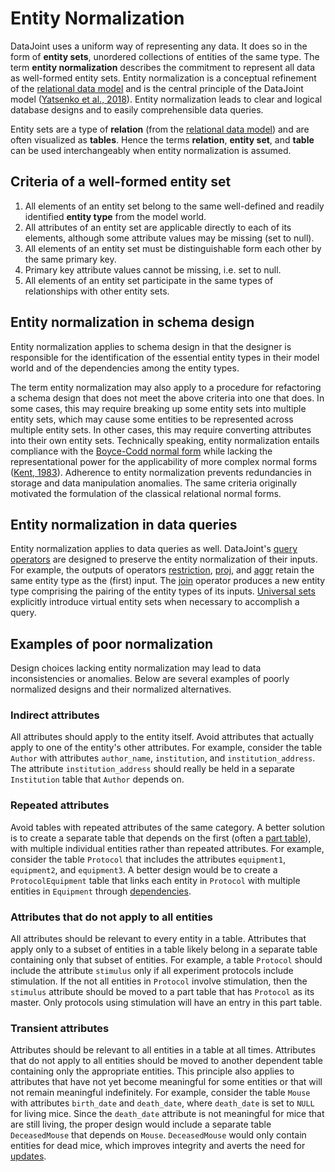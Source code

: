 # Entity Normalization

DataJoint uses a uniform way of representing any data.
It does so in the form of **entity sets**, unordered collections of entities of the 
same type.
The term **entity normalization** describes the commitment to represent all data as 
well-formed entity sets.
Entity normalization is a conceptual refinement of the 
[relational data model](../concepts/data-model.md) and is the central principle of the 
DataJoint model ([Yatsenko et al., 2018](https://arxiv.org/abs/1807.11104)).
Entity normalization leads to clear and logical database designs and to easily 
comprehensible data queries.

Entity sets are a type of **relation** 
(from the [relational data model](../concepts/data-model.md)) and are often visualized 
as **tables**.
Hence the terms **relation**, **entity set**, and **table** can be used interchangeably 
when entity normalization is assumed.

## Criteria of a well-formed entity set

1. All elements of an entity set belong to the same well-defined and readily identified 
**entity type** from the model world.
2. All attributes of an entity set are applicable directly to each of its elements, 
although some attribute values may be missing (set to null).
3. All elements of an entity set must be distinguishable form each other by the same 
primary key.
4. Primary key attribute values cannot be missing, i.e. set to null.
5. All elements of an entity set participate in the same types of relationships with 
other entity sets.

## Entity normalization in schema design

Entity normalization applies to schema design in that the designer is responsible for 
the identification of the essential entity types in their model world and of the 
dependencies among the entity types.

The term entity normalization may also apply to a procedure for refactoring a schema 
design that does not meet the above criteria into one that does.
In some cases, this may require breaking up some entity sets into multiple entity sets, 
which may cause some entities to be represented across multiple entity sets.
In other cases, this may require converting attributes into their own entity sets.
Technically speaking, entity normalization entails compliance with the 
[Boyce-Codd normal form](https://en.wikipedia.org/wiki/Boyce%E2%80%93Codd_normal_form) 
while lacking the representational power for the applicability of more complex normal 
forms ([Kent, 1983](https://dl.acm.org/citation.cfm?id=358054)).
Adherence to entity normalization prevents redundancies in storage and data 
manipulation anomalies.
The same criteria originally motivated the formulation of the classical relational 
normal forms.

## Entity normalization in data queries

Entity normalization applies to data queries as well.
DataJoint's [query operators](../query/operators.md) are designed to preserve the 
entity normalization of their inputs.
For example, the outputs of operators [restriction](../query/restrict.md), 
[proj](../query/project.md), and [aggr](../query/aggregation.md) retain the same entity 
type as the (first) input.
The [join](../query/join.md) operator produces a new entity type comprising the pairing 
of the entity types of its inputs.
[Universal sets](../query/universals.md) explicitly introduce virtual entity sets when 
necessary to accomplish a query.

## Examples of poor normalization

Design choices lacking entity normalization may lead to data inconsistencies or 
anomalies.
Below are several examples of poorly normalized designs and their normalized 
alternatives.

### Indirect attributes

All attributes should apply to the entity itself.
Avoid attributes that actually apply to one of the entity's other attributes.
For example, consider the table `Author` with attributes `author_name`, `institution`, 
and `institution_address`.
The attribute `institution_address` should really be held in a separate `Institution` 
table that `Author` depends on.

### Repeated attributes

Avoid tables with repeated attributes of the same category.
A better solution is to create a separate table that depends on the first (often a 
[part table](../design/tables/master-part.md)), with multiple individual entities 
rather than repeated attributes.
For example, consider the table `Protocol` that includes the attributes `equipment1`, 
`equipment2`, and `equipment3`.
A better design would be to create a `ProtocolEquipment` table that links each entity 
in `Protocol` with multiple entities in `Equipment` through 
[dependencies](../design/tables/dependencies.md).

### Attributes that do not apply to all entities

All attributes should be relevant to every entity in a table.
Attributes that apply only to a subset of entities in a table likely belong in a 
separate table containing only that subset of entities.
For example, a table `Protocol` should include the attribute `stimulus` only if all 
experiment protocols include stimulation.
If the not all entities in `Protocol` involve stimulation, then the `stimulus` 
attribute should be moved to a part table that has `Protocol` as its master.
Only protocols using stimulation will have an entry in this part table.

### Transient attributes

Attributes should be relevant to all entities in a table at all times.
Attributes that do not apply to all entities should be moved to another dependent table 
containing only the appropriate entities.
This principle also applies to attributes that have not yet become meaningful for some 
entities or that will not remain meaningful indefinitely.
For example, consider the table `Mouse` with attributes `birth_date` and `death_date`, 
where `death_date` is set to `NULL` for living mice.
Since the `death_date` attribute is not meaningful for mice that are still living, 
the proper design would include a separate table `DeceasedMouse` that depends on 
`Mouse`.
`DeceasedMouse` would only contain entities for dead mice, which improves integrity and 
averts the need for [updates](../manipulation/update.md).
